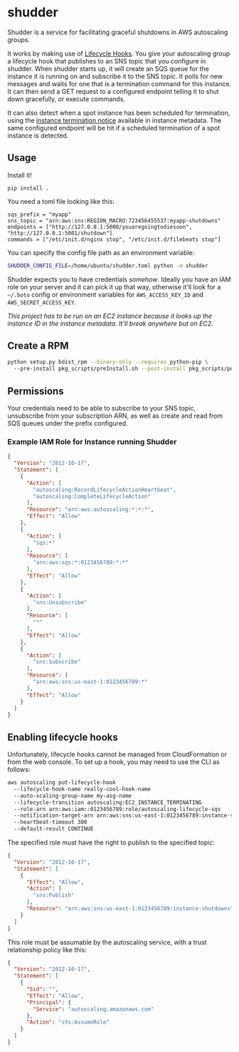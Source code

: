 # shudder

Shudder is a service for facilitating graceful shutdowns in AWS autoscaling
groups.

It works by making use of
[Lifecycle Hooks](http://docs.aws.amazon.com/cli/latest/reference/autoscaling/put-lifecycle-hook.html). You
give your autoscaling group a lifecycle hook that publishes to an SNS topic that
you configure in shudder. When shudder starts up, it will create an SQS queue
for the instance it is running on and subscribe it to the SNS topic. It polls
for new messages and waits for one that is a termination command for this
instance. It can then send a GET request to a configured endpoint telling it to
shut down gracefully, or execute commands.

It can also detect when a spot instance has been scheduled for termination,
using the [instance termination notice](https://aws.amazon.com/blogs/aws/new-ec2-spot-instance-termination-notices/)
available in instance metadata. The same configured endpoint will be hit if
a scheduled termination of a spot instance is detected.

## Usage

Install it!

```
pip install .
```

You need a toml file looking like this:

```hocon
sqs_prefix = "myapp"
sns_topic = "arn:aws:sns:REGION_MACRO:723456455537:myapp-shutdowns"
endpoints = ["http://127.0.0.1:5000/youaregoingtodiesoon", "http://127.0.0.1:5001/shutdown"]
commands = ["/etc/init.d/nginx stop", "/etc/init.d/filebeats stop"]
```

You can specify the config file path as an environment variable:

```bash
SHUDDER_CONFIG_FILE=/home/ubuntu/shudder.toml python -m shudder
```

Shudder expects you to have credentials *somehow*. Ideally you have an IAM role
on your server and it can pick it up that way, otherwise it'll look for a
`~/.boto` config or environment variables for `AWS_ACCESS_KEY_ID` and
`AWS_SECRET_ACCESS_KEY`.

*This project has to be run on an EC2 instance because it looks up the instance
 ID in the instance metadata. It'll break anywhere but on EC2.*

## Create a RPM

```bash
python setup.py bdist_rpm --binary-only --requires python-pip \ 
  --pre-install pkg_scripts/preInstall.sh --post-install pkg_scripts/postInstall.sh
```

## Permissions

Your credentials need to be able to subscribe to your SNS
topic, unsubscribe from your subscription ARN,
as well as create and read from SQS queues under the prefix configured.

### Example IAM Role for Instance running Shudder

```json
{
  "Version": "2012-10-17",
  "Statement": [
    {
      "Action": [
        "autoscaling:RecordLifecycleActionHeartbeat",
        "autoscaling:CompleteLifecycleAction"
      ],
      "Resource": "arn:aws:autoscaling:*:*:*",
      "Effect": "Allow"
    },
    {
      "Action": [
        "sqs:*"
      ],
      "Resource": [
        "arn:aws:sqs:*:0123456789:*:*"
      ],
      "Effect": "Allow"
    },
    {
      "Action": [
        "sns:Unsubscribe"
      ],
      "Resource": [
        "*"
      ],
      "Effect": "Allow"
    },
    {
      "Action": [
        "sns:Subscribe"
      ],
      "Resource": [
        "arn:aws:sns:us-east-1:0123456789:*"
      ],
      "Effect": "Allow"
    }
  ]
}
```

## Enabling lifecycle hooks
Unfortunately, lifecycle hooks cannot be managed from CloudFormation or from the web console. To set up a hook, you may need to use the CLI as follows:

```bash
aws autoscaling put-lifecycle-hook
  --lifecycle-hook-name really-cool-hook-name
  --auto-scaling-group-name my-asg-name
  --lifecycle-transition autoscaling:EC2_INSTANCE_TERMINATING
  --role-arn arn:aws:iam::0123456789:role/autoscaling-lifecycle-sqs
  --notification-target-arn arn:aws:sns:us-east-1:0123456789:instance-shutdowns
  --heartbeat-timeout 300
  --default-result CONTINUE
```

The specified role must have the right to publish to the specified topic:

```json
{
  "Version": "2012-10-17",
  "Statement": [
    {
      "Effect": "Allow",
      "Action": [
        "sns:Publish"
      ],
      "Resource": "arn:aws:sns:us-east-1:0123456789:instance-shutdowns"
    }
  ]
}
```

This role must be assumable by the autoscaling service, with a trust relationship policy like this:

```json
{
  "Version": "2012-10-17",
  "Statement": [
    {
      "Sid": "",
      "Effect": "Allow",
      "Principal": {
        "Service": "autoscaling.amazonaws.com"
      },
      "Action": "sts:AssumeRole"
    }
  ]
}
```
